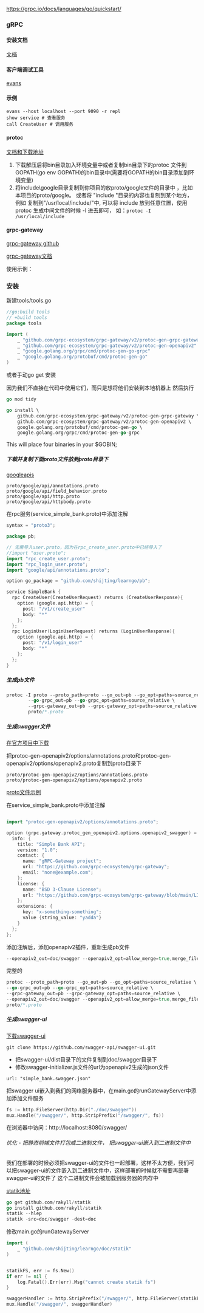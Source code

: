 https://grpc.io/docs/languages/go/quickstart/

### gRPC
#### 安装文档
[文档](https://grpc.io/docs/languages/go/quickstart/)
#### 客户端调试工具
[evans](https://github.com/ktr0731/evans)

#### 示例
```shell
evans --host localhost --port 9090 -r repl
show service # 查看服务
call CreateUser # 调用服务
```

#### protoc 
[文档和下载地址](https://github.com/protocolbuffers/protobuf)

1. 下载解压后将bin目录加入环境变量中或者复制bin目录下的protoc 文件到GOPATH(go env GOPATH)的bin目录中(需要将GOPATH的bin目录添加到环境变量)
2. 将include\google目录复制到你项目的放proto/google文件的目录中 ，比如本项目的proto/google。 或者将 "include "目录的内容也复制到某个地方，例如
复制到"/usr/local/include/"中, 可以将 include 放到任意位置，使用protoc 生成中间文件的时候 -I 进去即可， 如：`protoc -I /usr/local/include`


#### grpc-gateway
[grpc-gateway github](https://github.com/grpc-ecosystem/grpc-gateway)

[grpc-gateway文档](https://grpc-ecosystem.github.io/grpc-gateway/)

使用示例：

### 安装
新建tools/tools.go
```go
//go:build tools
// +build tools
package tools

import (
	_ "github.com/grpc-ecosystem/grpc-gateway/v2/protoc-gen-grpc-gateway"
	_ "github.com/grpc-ecosystem/grpc-gateway/v2/protoc-gen-openapiv2"
	_ "google.golang.org/grpc/cmd/protoc-gen-go-grpc"
	_ "google.golang.org/protobuf/cmd/protoc-gen-go"
)
```

或者手动go get 安装

因为我们不直接在代码中使用它们，而只是想将他们安装到本地机器上
然后执行
```go
go mod tidy

go install \
    github.com/grpc-ecosystem/grpc-gateway/v2/protoc-gen-grpc-gateway \
    github.com/grpc-ecosystem/grpc-gateway/v2/protoc-gen-openapiv2 \
    google.golang.org/protobuf/cmd/protoc-gen-go \
    google.golang.org/grpc/cmd/protoc-gen-go-grpc
```
This will place four binaries in your $GOBIN;

##### 下载并复制下面proto文件放到proto目录下
[googleapis](https://github.com/googleapis/googleapis)
```shell
proto/google/api/annotations.proto
proto/google/api/field_behavior.proto
proto/google/api/http.proto
proto/google/api/httpbody.proto
```

在rpc服务(service_simple_bank.proto)中添加注解
```go
syntax = "proto3";

package pb;

// 无需导入user.proto，因为在rpc_create_user.proto中已经导入了
//import "user.proto";
import "rpc_create_user.proto";
import "rpc_login_user.proto";
import "google/api/annotations.proto";

option go_package = "github.com/shijting/learngo/pb";

service SimpleBank {
  rpc CreateUser(CreateUserRequest) returns (CreateUserResponse){
    option (google.api.http) = {
      post: "/v1/create_user"
      body: "*"
    };
  };
  rpc LoginUser(LoginUserRequest) returns (LoginUserResponse){
    option (google.api.http) = {
      post: "/v1/login_user"
      body: "*"
    };
  };
}
```

##### 生成pb文件
```go
protoc -I proto --proto_path=proto --go_out=pb --go_opt=paths=source_relative \
        --go-grpc_out=pb --go-grpc_opt=paths=source_relative \
        --grpc-gateway_out=pb --grpc-gateway_opt=paths=source_relative \
        proto/*.proto
```

##### 生成swagger文件
[在官方项目中下载](https://github.com/grpc-ecosystem/grpc-gateway/tree/main/protoc-gen-openapiv2)

把protoc-gen-openapiv2/options/annotations.proto和protoc-gen-openapiv2/options/openapiv2.proto复制到proto目录下
```shell
proto/protoc-gen-openapiv2/options/annotations.proto
proto/protoc-gen-openapiv2/options/openapiv2.proto
```
[proto文件示例](https://github.com/grpc-ecosystem/grpc-gateway/blob/main/examples/internal/proto/examplepb/a_bit_of_everything.proto)


在service_simple_bank.proto中添加注解

```go

import "protoc-gen-openapiv2/options/annotations.proto";

option (grpc.gateway.protoc_gen_openapiv2.options.openapiv2_swagger) = {
  info: {
    title: "Simple Bank API";
    version: "1.0";
    contact: {
      name: "gRPC-Gateway project";
      url: "https://github.com/grpc-ecosystem/grpc-gateway";
      email: "none@example.com";
    };
    license: {
      name: "BSD 3-Clause License";
      url: "https://github.com/grpc-ecosystem/grpc-gateway/blob/main/LICENSE.txt";
    };
    extensions: {
      key: "x-something-something";
      value {string_value: "yadda"}
    }
  };
};
```
添加注解后，添加openapiv2插件，重新生成pb文件

```go
--openapiv2_out=doc/swagger --openapiv2_opt=allow_merge=true,merge_file_name=simple_bank
```
完整的
```go
protoc --proto_path=proto --go_out=pb --go_opt=paths=source_relative \
--go-grpc_out=pb --go-grpc_opt=paths=source_relative \
--grpc-gateway_out=pb --grpc-gateway_opt=paths=source_relative \
--openapiv2_out=doc/swagger --openapiv2_opt=allow_merge=true,merge_file_name=simple_bank \
proto/*.proto
```

##### 生成swagger-ui
[下载swagger-ui](https://github.com/swagger-api/swagger-ui)

```shell
git clone https://github.com/swagger-api/swagger-ui.git
```
- 把swagger-ui/dist目录下的文件复制到doc/swagger目录下
- 修改swagger-initializer.js文件的url为openapiv2生成的json文件

```shell
url: "simple_bank.swagger.json"
```

把swagger ui嵌入到我们的网络服务器中，在main.go的runGatewayServer中添加添加文件服务
```go
fs := http.FileServer(http.Dir("./doc/swagger"))
mux.Handle("/swagger/", http.StripPrefix("/swagger/", fs))
```

在浏览器中访问：http://localhost:8080/swagger/

###### 优化 - 把静态前端文件打包成二进制文件， 把swagger-ui嵌入到二进制文件中

我们在部署的时候必须把swagger-ui的文件也一起部署，这样不太方便，我们可以把swagger-ui的文件嵌入到二进制文件中，这样部署的时候就不需要再部署swagger-ui的文件了
这个二进制文件会被加载到服务器的内存中

[statik地址](https://github.com/rakyll/statik)
```go
go get github.com/rakyll/statik
go install github.com/rakyll/statik
statik --hlep
statik -src=doc/swagger -dest=doc
```

修改main.go的runGatewayServer
```go
import (
    _ "github.com/shijting/learngo/doc/statik"
)


statikFS, err := fs.New()
if err != nil {
    log.Fatal().Err(err).Msg("cannot create statik fs")
}

swaggerHandler := http.StripPrefix("/swagger/", http.FileServer(statikFS))
mux.Handle("/swagger/", swaggerHandler)
```
